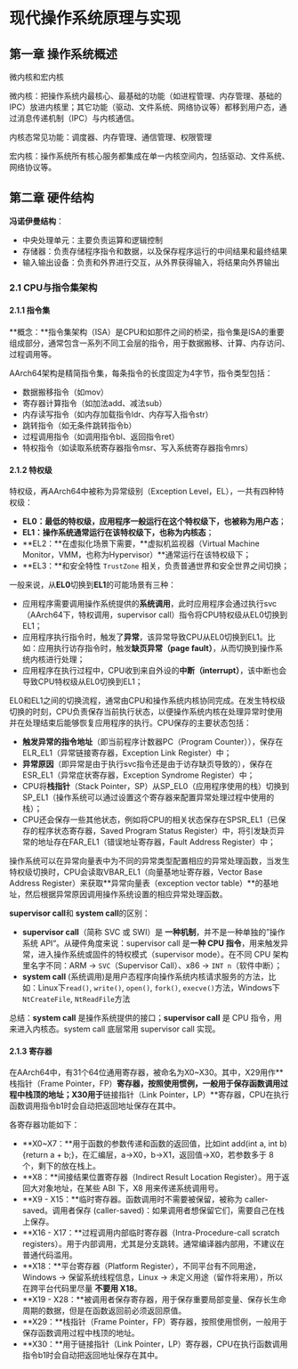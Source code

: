 # 现代操作系统原理与实现

## 第一章 操作系统概述

微内核和宏内核

微内核：把操作系统内最核心、最基础的功能（如进程管理、内存管理、基础的IPC）放进内核里；其它功能（驱动、文件系统、网络协议等）都移到用户态，通过消息传递机制（IPC）与内核通信。

内核态常见功能：调度器、内存管理、通信管理、权限管理

宏内核：操作系统所有核心服务都集成在单一内核空间内，包括驱动、文件系统、网络协议等。

## 第二章 硬件结构



**冯诺伊曼结构**：

- 中央处理单元：主要负责运算和逻辑控制
- 存储器：负责存储程序指令和数据，以及保存程序运行的中间结果和最终结果
- 输入输出设备：负责和外界进行交互，从外界获得输入，将结果向外界输出

### 2.1 CPU与指令集架构

#### 2.1.1 指令集

**概念：**指令集架构（ISA）是CPU和如那件之间的桥梁，指令集是ISA的重要组成部分，通常包含一系列不同工会层的指令，用于数据搬移、计算、内存访问、过程调用等。

AArch64架构是精简指令集，每条指令的长度固定为4字节，指令类型包括：

- 数据搬移指令（如mov）
- 寄存器计算指令（如加法add、减法sub）
- 内存读写指令（如内存加载指令ldr、内存写入指令str）
- 跳转指令（如无条件跳转指令b）
- 过程调用指令（如调用指令bl、返回指令ret）
- 特权指令（如读取系统寄存器指令msr、写入系统寄存器指令mrs）

#### 2.1.2 特权级

特权级，再AArch64中被称为异常级别（Exception Level，EL），一共有四种特权级：

- **EL0：**最低的特权级，应用程序一般运行在这个特权级下，也被称为**用户态**；
- **EL1：**操作系统通常运行在该特权级下，也称为**内核态**；
- **EL2：**在虚拟化场景下需要，**虚拟机监视器（Virtual Machine Monitor，VMM，也称为Hypervisor）**通常运行在该特权级下；
- **EL3：**和安全特性 `TrustZone` 相关，负责普通世界和安全世界之间切换；

一般来说，从**EL0**切换到**EL1**的可能场景有三种：

- 应用程序需要调用操作系统提供的**系统调用**，此时应用程序会通过执行svc（AArch64下，特权调用，supervisor call）指令将CPU特权级从EL0切换到EL1；
- 应用程序执行指令时，触发了**异常**，该异常导致CPU从EL0切换到EL1。比如：应用执行访存指令时，触发**缺页异常（page fault）**，从而切换到操作系统内核进行处理；
- 应用程序在执行过程中，CPU收到来自外设的**中断（interrupt）**，该中断也会导致CPU特权级从EL0切换到EL1；

EL0和EL1之间的切换流程，通常由CPU和操作系统内核协同完成。在发生特权级切换的时刻，CPU负责保存当前执行状态，以便操作系统内核在处理异常时使用并在处理结束后能够恢复应用程序的执行。CPU保存的主要状态包括：

- **触发异常的指令地址**（即当前程序计数器PC（Program Counter）），保存在ELR_EL1（异常链接寄存器，Exception Link Register）中；
- **异常原因**（即异常是由于执行svc指令还是由于访存缺页导致的），保存在ESR_EL1（异常症状寄存器，Exception Syndrome Register）中；
- CPU将**栈指针**（Stack Pointer，SP）从SP_EL0（应用程序使用的栈）切换到SP_EL1（操作系统可以通过设置这个寄存器来配置异常处理过程中使用的栈）；
- CPU还会保存一些其他状态，例如将CPU的相关状态保存在SPSR_EL1（已保存的程序状态寄存器，Saved Program Status Register）中，将引发缺页异常的地址存在FAR_EL1（错误地址寄存器，Fault Address Register）中；

操作系统可以在异常向量表中为不同的异常类型配置相应的异常处理函数，当发生特权级切换时，CPU会读取VBAR_EL1（向量基地址寄存器，Vector Base Address Register）来获取**异常向量表（exception vector table）**的基地址，然后根据异常原因调用操作系统设置的相应异常处理函数。

**supervisor call**和 **system call**的区别：

- **supervisor call**（简称 SVC 或 SWI）是 **一种机制**，并不是一种单独的”操作系统 API“。从硬件角度来说：supervisor call 是**一种 CPU 指令**，用来触发异常，进入操作系统或固件的特权模式（supervisor mode）。在不同 CPU 架构里名字不同：ARM → `SVC`（Supervisor Call）、x86 → `INT n`（软件中断）；
- **system call** (系统调用)是用户态程序向操作系统内核请求服务的方法，比如：Linux下`read()`, `write()`, `open()`, `fork()`, `execve()`方法，Windows下`NtCreateFile`, `NtReadFile`方法

总结：**system call** 是操作系统提供的接口；**supervisor call** 是 CPU 指令，用来进入内核态。system call 底层常用 supervisor call 实现。

#### 2.1.3 寄存器

在AArch64中，有31个64位通用寄存器，被命名为X0~X30。其中，X29用作**栈指针（Frame Pointer，FP）**寄存器，按照使用惯例，一般用于保存函数调用过程中栈顶的地址；X30用于**链接指针（Link Pointer，LP）**寄存器，CPU在执行函数调用指令b1时会自动把返回地址保存在其中。

各寄存器功能如下：

- **X0~X7：**用于函数的参数传递和函数的返回值，比如int add(int a, int b) {return a + b;}，在汇编层，a→X0，b→X1，返回值→X0，若参数多于 8 个，剩下的放在栈上。
- **X8：**间接结果位置寄存器（Indirect Result Location Register）。用于返回大对象地址，在某些 ABI 下，X8 用来传递系统调用号。
- **X9 - X15：**临时寄存器。函数调用时不需要被保留，被称为 caller-saved。调用者保存 (caller-saved)：如果调用者想保留它们，需要自己在栈上保存。
- **X16 - X17：**过程调用内部临时寄存器（Intra-Procedure-call scratch registers）。用于内部调用，尤其是分支跳转。通常编译器内部用，不建议在普通代码滥用。
- **X18：**平台寄存器（Platform Register），不同平台有不同用途，Windows → 保留系统线程信息，Linux → 未定义用途（留作将来用），所以在跨平台代码里尽量 **不要用 X18**。
- **X19 - X28：**被调用者保存寄存器，用于保存重要局部变量、保存长生命周期的数据，但是在函数返回前必须返回原值。
- **X29：**栈指针（Frame Pointer，FP）寄存器，按照使用惯例，一般用于保存函数调用过程中栈顶的地址。
- **X30：**用于链接指针（Link Pointer，LP）寄存器，CPU在执行函数调用指令b1时会自动把返回地址保存在其中。







